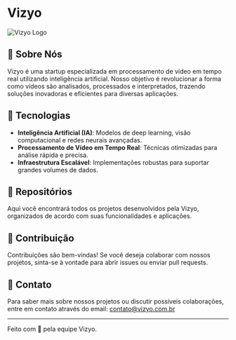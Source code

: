 # Vizyo

![Vizyo Logo](./path-to-your-logo.png)

## 📌 Sobre Nós

Vizyo é uma startup especializada em processamento de vídeo em tempo real utilizando inteligência artificial. Nosso objetivo é revolucionar a forma como vídeos são analisados, processados e interpretados, trazendo soluções inovadoras e eficientes para diversas aplicações.

## 🚀 Tecnologias
- **Inteligência Artificial (IA)**: Modelos de deep learning, visão computacional e redes neurais avançadas.
- **Processamento de Vídeo em Tempo Real**: Técnicas otimizadas para análise rápida e precisa.
- **Infraestrutura Escalável**: Implementações robustas para suportar grandes volumes de dados.

## 📂 Repositórios
Aqui você encontrará todos os projetos desenvolvidos pela Vizyo, organizados de acordo com suas funcionalidades e aplicações.

## 📢 Contribuição
Contribuições são bem-vindas! Se você deseja colaborar com nossos projetos, sinta-se à vontade para abrir issues ou enviar pull requests.

## 📧 Contato
Para saber mais sobre nossos projetos ou discutir possíveis colaborações, entre em contato através do email: contato@vizyo.com.br

---

Feito com 💙 pela equipe Vizyo.

